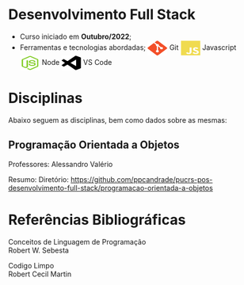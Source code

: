 # Desenvolvimento Full Stack

 - Curso iniciado em  **Outubro/2022**;
 - Ferramentas e tecnologias abordadas;
<img align="center" alt="ppcandrade-Git" height="30" width="40" src="https://raw.githubusercontent.com/devicons/devicon/master/icons/git/git-plain.svg"> Git
<img align="center" alt="ppcandrade-Js" height="30" width="40" src="https://raw.githubusercontent.com/devicons/devicon/master/icons/javascript/javascript-plain.svg"> Javascript
<img align="center" alt="ppcandrade-NodeJS" height="30" width="40" src="https://raw.githubusercontent.com/devicons/devicon/master/icons/nodejs/nodejs-original.svg"> Node
<img align="center" alt="ppcandrade-VS Code" height="30" width="40" src="https://raw.githubusercontent.com/devicons/devicon/master/icons/vscode/vscode-plain.svg"> VS Code

# Disciplinas

Abaixo seguem as disciplinas, bem como dados sobre as mesmas:

## Programação Orientada a Objetos

Professores: Alessandro Valério

Resumo:
Diretório: https://github.com/ppcandrade/pucrs-pos-desenvolvimento-full-stack/programacao-orientada-a-objetos

# Referências Bibliográficas

Conceitos de Linguagem de Programação  
Robert W. Sebesta  
  
Codigo Limpo  
Robert Cecil Martin
